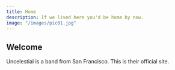 ```yaml
---
title: Home
description: If we lived here you'd be home by now. 
image: "/images/pic01.jpg"
---
```


<!-- http://uncelestial.67314.x6.nabble.com/News-ft2.xml;cid=1412057808465-339 -->

## Welcome

Uncelestial is a band from San Francisco. This is their official site. 

<script language="javascript">
  function parseRSS(url, callback) {
  $.ajax({
    url: document.location.protocol + '//ajax.googleapis.com/ajax/services/feed/load?v=1.0&num=10&callback=?&q=' + encodeURIComponent(url),
    dataType: 'json',
    success: function(data) {
      var feedLimit = 5;
      if (data.responseData.feed.entries.length<5) feedLimit = data.responseData.feed.entries.length;
      for(i=0;i<feedLimit;i++) {
        $("#newsitems").append('<h2><a href="'+ data.responseData.feed.entries[i].link +'">' + data.responseData.feed.entries[i].title + '</a></h2><p>' + data.responseData.feed.entries[i].content + '</p>');
      }
    }
  });
}
$(document).ready(function(){
  parseRSS("http://uncelestial.67314.x6.nabble.com/News-ft2.xml;cid=1412057808465-339")
});
</script>
<div id="newsitems">
</div>
